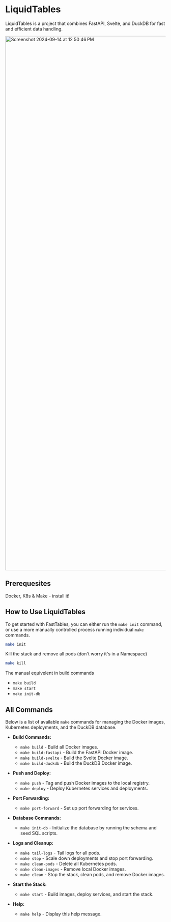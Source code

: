 # LiquidTables

LiquidTables is a project that combines FastAPI, Svelte, and DuckDB for fast and efficient data handling.

<img width="1680" alt="Screenshot 2024-09-14 at 12 50 46 PM" src="https://github.com/user-attachments/assets/8a1199da-ffa1-4ee7-99c3-532296ebff93">


## Prerequesites

Docker, K8s & Make - install it! 


## How to Use LiquidTables


To get started with FastTables, you can either run the `make init` command, or use a more manually controlled process running individual `make` commands.

```bash
make init
```

Kill the stack and remove all pods (don't worry it's in a Namespace)
```bash
make kill
```

The manual equivelent in build commands
- `make build`
- `make start`
- `make init-db`


## All Commands

Below is a list of available `make` commands for managing the Docker images, Kubernetes deployments, and the DuckDB database.

- **Build Commands:**
  - `make build` - Build all Docker images.
  - `make build-fastapi` - Build the FastAPI Docker image.
  - `make build-svelte` - Build the Svelte Docker image.
  - `make build-duckdb` - Build the DuckDB Docker image.

- **Push and Deploy:**
  - `make push` - Tag and push Docker images to the local registry.
  - `make deploy` - Deploy Kubernetes services and deployments.

- **Port Forwarding:**
  - `make port-forward` - Set up port forwarding for services.

- **Database Commands:**
  - `make init-db` - Initialize the database by running the schema and seed SQL scripts.

- **Logs and Cleanup:**
  - `make tail-logs` - Tail logs for all pods.
  - `make stop` - Scale down deployments and stop port forwarding.
  - `make clean-pods` - Delete all Kubernetes pods.
  - `make clean-images` - Remove local Docker images.
  - `make clean` - Stop the stack, clean pods, and remove Docker images.

- **Start the Stack:**
  - `make start` - Build images, deploy services, and start the stack.

- **Help:**
  - `make help` - Display this help message.
